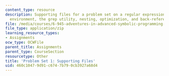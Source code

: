 ```yaml
---
content_type: resource
description: Supporting files for a problem set on a regular expressions, the Scheme
  environment, the grep utility, nesting, optimization, and back-references.
file: /media/courses/6-945-adventures-in-advanced-symbolic-programming-spring-2009/460c10479d91c6747b790cb3927a68d4_assn01.zip
file_type: application/zip
learning_resource_types:
- Assignments
ocw_type: OCWFile
parent_title: Assignments
parent_type: CourseSection
resourcetype: Other
title: 'Problem Set 1: Supporting Files'
uid: 460c1047-9d91-c674-7b79-0cb3927a68d4
---
```


